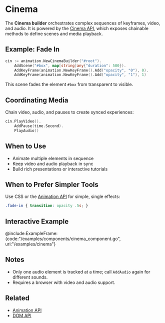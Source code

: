 # Cinema

The **Cinema builder** orchestrates complex sequences of keyframes, video, and audio. It is powered by the [Cinema API](../api/cinema), which exposes chainable methods to define scenes and media playback.

## Example: Fade In

```go
cin := animation.NewCinemaBuilder("#root").
    AddScene("#box", map[string]any{"duration": 500}).
    AddKeyFrame(animation.NewKeyFrame().Add("opacity", "0"), 0).
    AddKeyFrame(animation.NewKeyFrame().Add("opacity", "1"), 1)
```

This scene fades the element `#box` from transparent to visible.

## Coordinating Media

Chain video, audio, and pauses to create synced experiences:

```go
cin.PlayVideo().
    AddPause(time.Second).
    PlayAudio()
```

## When to Use

* Animate multiple elements in sequence
* Keep video and audio playback in sync
* Build rich presentations or interactive tutorials

## When to Prefer Simpler Tools

Use CSS or the [Animation API](../api/animation) for simple, single effects:

```css
.fade-in { transition: opacity .5s; }
```

## Interactive Example

@include\:ExampleFrame:{code:"/examples/components/cinema\_component.go", uri:"/examples/cinema"}

## Notes

* Only one audio element is tracked at a time; call `AddAudio` again for different sounds.
* Requires a browser with video and audio support.

## Related

* [Animation API](../api/animation)
* [DOM API](../api/dom)
